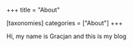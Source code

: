 +++
title = "About"

[taxonomies]
categories = ["About"]
+++

Hi, my name is Gracjan and this is my blog
